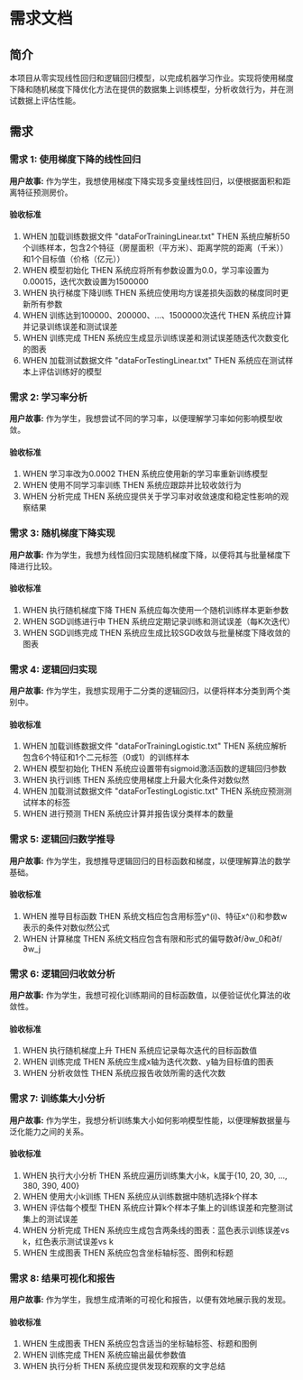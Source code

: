 # 需求文档

## 简介

本项目从零实现线性回归和逻辑回归模型，以完成机器学习作业。实现将使用梯度下降和随机梯度下降优化方法在提供的数据集上训练模型，分析收敛行为，并在测试数据上评估性能。

## 需求

### 需求 1: 使用梯度下降的线性回归

**用户故事:** 作为学生，我想使用梯度下降实现多变量线性回归，以便根据面积和距离特征预测房价。

#### 验收标准

1. WHEN 加载训练数据文件 "dataForTrainingLinear.txt" THEN 系统应解析50个训练样本，包含2个特征（房屋面积（平方米）、距离学院的距离（千米））和1个目标值（价格（亿元））
2. WHEN 模型初始化 THEN 系统应将所有参数设置为0.0，学习率设置为0.00015，迭代次数设置为1500000
3. WHEN 执行梯度下降训练 THEN 系统应使用均方误差损失函数的梯度同时更新所有参数
4. WHEN 训练达到100000、200000、...、1500000次迭代 THEN 系统应计算并记录训练误差和测试误差
5. WHEN 训练完成 THEN 系统应生成显示训练误差和测试误差随迭代次数变化的图表
6. WHEN 加载测试数据文件 "dataForTestingLinear.txt" THEN 系统应在测试样本上评估训练好的模型

### 需求 2: 学习率分析

**用户故事:** 作为学生，我想尝试不同的学习率，以便理解学习率如何影响模型收敛。

#### 验收标准

1. WHEN 学习率改为0.0002 THEN 系统应使用新的学习率重新训练模型
2. WHEN 使用不同学习率训练 THEN 系统应跟踪并比较收敛行为
3. WHEN 分析完成 THEN 系统应提供关于学习率对收敛速度和稳定性影响的观察结果

### 需求 3: 随机梯度下降实现

**用户故事:** 作为学生，我想为线性回归实现随机梯度下降，以便将其与批量梯度下降进行比较。

#### 验收标准

1. WHEN 执行随机梯度下降 THEN 系统应每次使用一个随机训练样本更新参数
2. WHEN SGD训练进行中 THEN 系统应定期记录训练和测试误差（每K次迭代）
3. WHEN SGD训练完成 THEN 系统应生成比较SGD收敛与批量梯度下降收敛的图表

### 需求 4: 逻辑回归实现

**用户故事:** 作为学生，我想实现用于二分类的逻辑回归，以便将样本分类到两个类别中。

#### 验收标准

1. WHEN 加载训练数据文件 "dataForTrainingLogistic.txt" THEN 系统应解析包含6个特征和1个二元标签（0或1）的训练样本
2. WHEN 模型初始化 THEN 系统应设置带有sigmoid激活函数的逻辑回归参数
3. WHEN 执行训练 THEN 系统应使用梯度上升最大化条件对数似然
4. WHEN 加载测试数据文件 "dataForTestingLogistic.txt" THEN 系统应预测测试样本的标签
5. WHEN 进行预测 THEN 系统应计算并报告误分类样本的数量

### 需求 5: 逻辑回归数学推导

**用户故事:** 作为学生，我想推导逻辑回归的目标函数和梯度，以便理解算法的数学基础。

#### 验收标准

1. WHEN 推导目标函数 THEN 系统文档应包含用标签y^(i)、特征x^(i)和参数w表示的条件对数似然公式
2. WHEN 计算梯度 THEN 系统文档应包含有限和形式的偏导数∂f/∂w_0和∂f/∂w_j

### 需求 6: 逻辑回归收敛分析

**用户故事:** 作为学生，我想可视化训练期间的目标函数值，以便验证优化算法的收敛性。

#### 验收标准

1. WHEN 执行随机梯度上升 THEN 系统应记录每次迭代的目标函数值
2. WHEN 训练完成 THEN 系统应生成x轴为迭代次数、y轴为目标值的图表
3. WHEN 分析收敛性 THEN 系统应报告收敛所需的迭代次数

### 需求 7: 训练集大小分析

**用户故事:** 作为学生，我想分析训练集大小如何影响模型性能，以便理解数据量与泛化能力之间的关系。

#### 验收标准

1. WHEN 执行大小分析 THEN 系统应遍历训练集大小k，k属于{10, 20, 30, ..., 380, 390, 400}
2. WHEN 使用大小k训练 THEN 系统应从训练数据中随机选择k个样本
3. WHEN 评估每个模型 THEN 系统应计算k个样本子集上的训练误差和完整测试集上的测试误差
4. WHEN 分析完成 THEN 系统应生成包含两条线的图表：蓝色表示训练误差vs k，红色表示测试误差vs k
5. WHEN 生成图表 THEN 系统应包含坐标轴标签、图例和标题

### 需求 8: 结果可视化和报告

**用户故事:** 作为学生，我想生成清晰的可视化和报告，以便有效地展示我的发现。

#### 验收标准

1. WHEN 生成图表 THEN 系统应包含适当的坐标轴标签、标题和图例
2. WHEN 训练完成 THEN 系统应输出最优参数值
3. WHEN 执行分析 THEN 系统应提供发现和观察的文字总结
